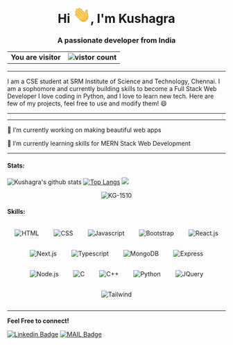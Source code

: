 <h1 align="center">Hi <img src="https://raw.githubusercontent.com/ABSphreak/ABSphreak/master/gifs/Hi.gif" width="40px" />, I'm Kushagra</h1>
<h3 align="center">A passionate developer from India <table>
  <tr>
    <td>You are visitor</td>
    <td><img src="https://profile-counter.glitch.me/KG-1510/count.svg" alt="vistor count" height="25" /></td>
  </tr>
</table></h3>

<hr>
I am a CSE student at SRM Institute of Science and Technology, Chennai. I am a sophomore and currently building skills to become a Full Stack Web Developer
I love coding in Python, and I love to learn new tech. Here are few of my projects, feel free to use and modify them! 😄
<hr>

<hr>

🔭 I’m currently working on making beautiful web apps

🌱 I’m currently learning skills for MERN Stack Web Development 
<hr>
 
 
 #### Stats:
 ![Kushagra's github stats](https://github-readme-stats.vercel.app/api?username=KG-1510&show_icons=true&theme=dark)     [![Top Langs](https://github-readme-stats.vercel.app/api/top-langs/?username=KG-1510&layout=compact&theme=dark)](https://github.com/KG-1510/KG-1510)
![](https://activity-graph.herokuapp.com/graph?username=KG-1510&theme=github)
<p align="center"> 
<img width="450"  src="https://github-readme-streak-stats.herokuapp.com/?user=KG-1510&theme=dark" alt="KG-1510" />
</p>
 
 #### Skills:
<div align="center">
  <img style="margin: 15px" src="https://cdn.iconscout.com/icon/free/png-64/html-2752158-2284975.png" alt="HTML" height="25" />
  <img style="margin: 15px" src="https://cdn.iconscout.com/icon/free/png-64/css-131-722685.png" alt="CSS" height="25" />
  <img style="margin: 15px" src="https://cdn.iconscout.com/icon/free/png-64/javascript-1-225993.png" alt="Javascript" height="25" />
  <img style="margin: 15px" src="https://cdn.iconscout.com/icon/free/png-64/bootstrap-226077.png" alt="Bootstrap" height="25" />
  <img style="margin: 15px" src="https://cdn.iconscout.com/icon/free/png-64/react-4-1175110.png" alt="React.js" height="25" />
  <img style="margin: 15px" src="https://cdn.auth0.com/blog/logos/nextjs-logo.png" alt="Next.js" height="25" />
  <img style="margin: 15px" src="https://cdn.iconscout.com/icon/free/png-64/typescript-1174965.png" alt="Typescript" height="25" />
  <img style="margin: 15px" src="https://cdn.iconscout.com/icon/free/png-64/mongodb-4-1175139.png" alt="MongoDB" height="25" />
  <img style="margin: 15px" src="https://cdn.iconscout.com/icon/free/png-64/express-8-1175029.png" alt="Express" height="25" />
  <img style="margin: 15px" src="https://cdn.iconscout.com/icon/free/png-64/node-js-1174925.png" alt="Node.js" height="25" />
  <img style="margin: 15px" src="https://cdn.iconscout.com/icon/free/png-64/c-programming-569564.png" alt="C" height="25" />
  <img style="margin: 15px" src="https://sdtimes.com/wp-content/uploads/2018/03/cpppp.png" alt="C++" height="25" />
  <img style="margin: 15px" src="https://cdn.iconscout.com/icon/free/png-64/python-14-569257.png" alt="Python" height="25" />
  <img style="margin: 15px" src="https://cdn.iconscout.com/icon/free/png-64/jquery-7-1175152.png" alt="JQuery" height="25" />
  <img style="margin: 15px" src="https://www.markusantonwolf.com/media/pages/blog/tailwind-css/265298487-1596675041/tailwind-css-logo.svg" alt="Tailwind" height="25" />
</div>
<hr>

**Feel Free to connect!**

[![Linkedin Badge](https://img.shields.io/badge/-LinkedIn-blue?style=flat-square&logo=Linkedin&logoColor=white&link=https://www.linkedin.com/in/kg1510/)](https://www.linkedin.com/in/kg1510/)
[![MAIL Badge](https://img.shields.io/badge/-Gmail-c14438?style=flat-square&logo=Gmail&logoColor=white&link=mailto:guptakushagra15.10@gmail.com)](mailto:guptakushagra15.10@gmail.com)

